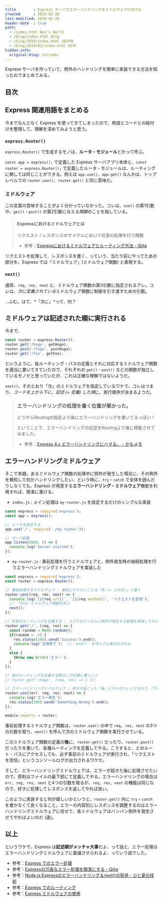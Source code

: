 ```yaml
---
title        : Express サーバでエラーハンドリングをミドルウェアに分ける
created      : 2019-02-26
last-modified: 2019-02-26
header-date  : true
path:
  - /index.html Neo's World
  - /blog/index.html Blog
  - /blog/2019/index.html 2019年
  - /blog/2019/02/index.html 02月
hidden-info:
  original-blog: Corredor
---
```


Express サーバを作っていて、例外のハンドリングを簡単に実装できる方法を知ったのでまとめてみる。

## 目次

## Express 関連用語をまとめる

今までなんとなく Express を使ってきてしまったので、用語とコードとの紐付けを整理して、理解を深めてみようと思う。

### `express.Router()`

`express.Router()` で生成するモノは、**ルータ・モジュール**とかって呼ぶ。

`const app = express();` で定義した Express サーバアプリ本体と、`const router = express.Router();` で定義したルータ・モジュールは、ルーティングに関しては同じことができる。例えば `app.use()`、`app.get()` なんかは、トップレベルでの `router.use()`、`router.get()` と同じ意味だ。

### ミドルウェア

この言葉の意味することがよく分かっていなかった。コレは、`use()` の第1引数や、`get()`・`post()` の第2引数に与える*関数*のことを指している。

> #### Expressにおけるミドルウェアとは
> 
> リクエスト / レスポンスのサイクルにおいて任意の処理を行う関数
> 
> - 参考：[Expressにおけるミドルウェアとルーティング方法 - Qiita](https://qiita.com/kamihork/items/9707461bcb2ec8346c9b)

リクエストを処理して、レスポンスを書く、っていう、当たり前にやってたあの部分を、Express では「ミドルウェア」(ミドルウェア関数) と表現する。

### `next()`

通常、`req, res, next` と、ミドルウェア関数の第3引数に指定されるアレ。コレは、*次に定義されている*ミドルウェア関数に制御を引き渡すための引数。

…ふむ。はて、*「次に」*って、何？

## ミドルウェアは記述された順に実行される

今まで、

```javascript
const router = express.Router();
router.get('/hoge', getHoge);
router.post('/fuga', postHuga);
router.get('/foo', getFoo);
```

というように、各ルーティング・パスの定義とそれに対応するミドルウェア関数を適当に書いてきていたので、それぞれの `get()`・`post()` などの関数が独立しているモノだと思っていたが、これは正確な理解ではないようだ。

`next()`、そのとおり「次」のミドルウェアを指定しているワケで、コレはつまり、*コードを上から下に、記述 (= 定義) した順*に、実行順序が決まるようだ。

> ### エラーハンドリングの処理を書く位置が悪かった。
> 
> どうやらRoutingの指定より後にエラーハンドリングを書いてるっぽい！
> 
> ということで、エラーハンドリングの記述をRoutingより後に移動させてみました。
> 
> - 参考：[Express 4.x エラーハンドリングにハマる。 - かもメモ](https://chaika.hatenablog.com/entry/2015/10/07/135131)

## エラーハンドリングミドルウェア

そこで本題。あるミドルウェア関数の処理中に例外が発生した場合に、その例外を検知して何かハンドリングしたい、という時に、`try`・`catch` で全体を囲んだりしなくても、Express が用意する**エラーハンドリング・ミドルウェア**機能を利用すれば、簡潔に書ける。

- `index.js` : メイン処理は `my-router.js` を設定するだけのシンプルな実装

```javascript
const express = require('express');
const app = express();

// ルータを設定する
app.use('/', require('./my-router'));

// サーバ起動
app.listen(8080, () => {
  console.log('Server started');
});
```

- `my-router.js` : 事前処理を行うミドルウェアと、例外発生時の後続処理を行うエラーハンドリングミドルウェアを実装した

```javascript
const express = require('express');
const router = express.Router();

// 事前処理するミドルウェア : 事前にやりたいことは「先 (= 上の方)」に書く
router.use((req, res, next) => {
  console.log(`[${req.url}]`, `[${req.method}]`, 'リクエストを受信');
  // 「次の」ミドルウェア関数を呼ぶ
  next();
});

// 任意のルーティングを定義する : ココではランダムに例外が発生する処理を実装してみた
router.get('/', (req, res) => {
  const random = Math.random();
  if(random > .5) {
    res.status(200).send('Success').end();
    console.log('正常終了');  // `end()` を呼んでも実行はされる
  }
  else {
    throw new Error('エラー');
  }
});

// 他のルーティングを定義する際はこの位置に書くこと
// router.get('/hoge', (req, res) => { });

// エラーハンドリングミドルウェア : 何かが起こった「後」にやらせたいことなので、「下の方」に書く
router.use((err, req, res, next) => {
  console.log('エラー発生');
  res.status(500).send('Something Wrong').end();
});

module.exports = router;
```

事前処理するミドルウェア関数は、`router.use()` の中で `req, res, next` の3つの引数を取り、`next()` を呼んで次のミドルウェア関数を実行させている。

このミドルウェア関数の定義の**後**に、`router.get()` だったり、`router.post()` だったりを書いて、各種ルーティングを定義してやる。こうすると、どのルート・パスにアクセスしても、必ず事前のミドルウェアが実行され、「リクエストを受信」というコンソールログが出力されるワケだ。

そして、エラーハンドリングミドルウェアは、エラーが起きた後に処理させたいので、原則はファイルの最下部にて定義してやる。エラーハンドリングの場合は `err, req, res, next` と4つの引数を取るが、`req, res, next` の機能は同じなので、好きに処理してレスポンスを返してやれば良い。

このように実装すると何が嬉しいかというと、`router.get()` 内に `try`・`catch` を書かなくて良くなること。エラーの内容別にレスポンスを調整するのはエラーハンドリングミドルウェアに任せて、各ミドルウェアはバンバン例外を発生させてやればよいのだ (違)。

## 以上

というワケで、Express は**記述順がメッチャ大事**だよ、って話と、エラー処理はエラーハンドリングミドルウェアに委譲させられるよ、っていう話でした。

- 参考：[Express でのエラー処理](https://expressjs.com/ja/guide/error-handling.html)
- 参考：[Expressの冗長なエラー処理を簡潔にする - Qiita](https://qiita.com/azujuuuuuun/items/f0be4a71aca2d92036aa)
- 参考：[Node.js Expressのエラーハンドリング＆next()の知見 - ひと夏の技術](https://tech-1natsu.hatenablog.com/entry/2018/06/30/165043)
- 参考：[Express でのルーティング](https://expressjs.com/ja/guide/routing.html)
- 参考：[Express ミドルウェアの使用](https://expressjs.com/ja/guide/using-middleware.html)
